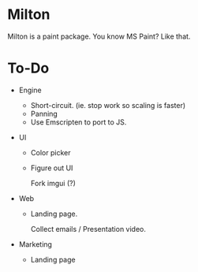 Milton
======

Milton is a paint package. You know MS Paint? Like that.

To-Do
=====

* Engine
    * Short-circuit. (ie. stop work so scaling is faster)
    * Panning
    * Use Emscripten to port to JS.
* UI
    * Color picker
    * Figure out UI

        Fork imgui (?)

* Web
    * Landing page.

        Collect emails / Presentation video.

* Marketing
    * Landing page
